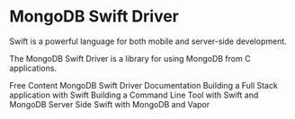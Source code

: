 # MongoDB Swift Driver

Swift is a powerful language for both mobile and server-side development.

The MongoDB Swift Driver is a library for using MongoDB from C applications.

<ResourceGroupTitle>Free Content</ResourceGroupTitle>
<BadgeLink badgeText='DOCS' href='https://www.mongodb.com/docs/drivers/swift/'>MongoDB Swift Driver Documentation</BadgeLink>
<BadgeLink badgeText='TUTORIALS' colorScheme='yellow' href='https://www.mongodb.com/developer/code-examples/swift/full-stack-swift/'>Building a Full Stack application with Swift</BadgeLink>
<BadgeLink badgeText='Watch' href='https://www.youtube.com/watch?v=cHB8hzUSCpE'>Building a Command Line Tool with Swift and MongoDB</BadgeLink>
<BadgeLink badgeText='Watch' href='https://www.youtube.com/watch?v=WF2JRB9Ccjc'>Server Side Swift with MongoDB and Vapor</BadgeLink>